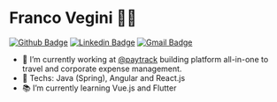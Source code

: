 # Franco Vegini :man_technologist:

[![Github Badge](https://img.shields.io/badge/-Github-000?style=flat-square&logo=Github&logoColor=white&link=https://github.com/francovegini)](https://github.com/francovegini)
[![Linkedin Badge](https://img.shields.io/badge/-LinkedIn-blue?style=flat-square&logo=Linkedin&logoColor=white&link=https://www.linkedin.com/in/franco-vegini/)](https://www.linkedin.com/in/franco-vegini/)
[![Gmail Badge](https://img.shields.io/badge/-Gmail-c14438?style=flat-square&logo=Gmail&logoColor=white&link=mailto:francovegini@gmail.com)](mailto:francovegini@gmail.com)

- 💼 I’m currently working at [@paytrack](https://www.paytrack.com.br/) building platform all-in-one to travel and corporate expense management.
- 🔭 Techs: Java (Spring), Angular and React.js
- 📚 I’m currently learning Vue.js and Flutter



